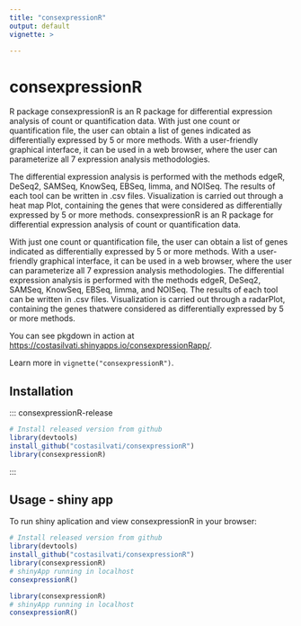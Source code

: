 ```yaml
---
title: "consexpressionR"
output: default
vignette: >

---
```


# consexpressionR

R package consexpressionR is an R package for differential expression analysis of count or quantification data. With just one count or quantification file, the user can obtain a list of genes indicated as differentially expressed by 5 or more methods. With a user-friendly graphical interface, it can be used in a web browser, where the user can parameterize all 7 expression analysis methodologies.

The differential expression analysis is performed with the methods edgeR, DeSeq2, SAMSeq, KnowSeq, EBSeq, limma, and NOISeq. The results of each tool can be written in .csv files. Visualization is carried out through a heat map Plot, containing the genes that were considered as differentially expressed by 5 or more methods. consexpressionR is an R package for differential expression analysis of count or quantification data.

With just one count or quantification file, the user can obtain a list of genes indicated as differentially expressed by 5 or more methods. With a user-friendly graphical interface, it can be used in a web browser, where the user can parameterize all 7 expression analysis methodologies. The differential expression analysis is performed with the methods edgeR, DeSeq2, SAMSeq, KnowSeq, EBSeq, limma, and NOISeq. The results of each tool can be written in .csv files. Visualization is carried out through a radarPlot, containing the genes thatwere considered as differentially expressed by 5 or more methods.

You can see pkgdown in action at <https://costasilvati.shinyapps.io/consexpressionRapp/>.

Learn more in `vignette("consexpressionR")`.

## Installation

::: consexpressionR-release
``` r
# Install released version from github
library(devtools)
install_github("costasilvati/consexpressionR")
library(consexpressionR)
```
:::

## Usage - shiny app

To run shiny aplication and view consexpressionR in your browser:
``` r
# Install released version from github
library(devtools)
install_github("costasilvati/consexpressionR")
library(consexpressionR)
# shinyApp running in localhost
consexpressionR()
```


``` r
library(consexpressionR)
# shinyApp running in localhost
consexpressionR()
```
